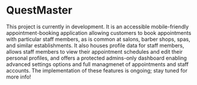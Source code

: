 # QuestMaster

This project is currently in development. It is an accessible mobile-friendly appointment-booking application allowing customers to book appointments with particular staff members, as is common at salons, barber shops, spas, and similar establishments. It also houses profile data for staff members, allows staff members to view their appointment schedules and edit their personal profiles, and offers a protected admins-only dashboard enabling advanced settings options and full managmenet of appointments and staff accounts. The implementation of these features is ongoing; stay tuned for more info!